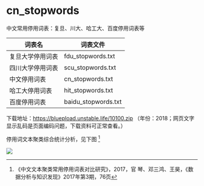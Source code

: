 # cn_stopwords

中文常用停用词表：复旦、川大、哈工大、百度停用词表等


| 词表名 | 词表文件 |
| - | - |
| 复旦大学停用词表 | fdu\_stopwords.txt   |
| 四川大学停用词表 | scu\_stopwords.txt   |
| 中文停用词表                   | cn\_stopwords.txt    |
| 哈工大停用词表                 | hit\_stopwords.txt   |
| 百度停用词表                   | baidu\_stopwords.txt |

下载地址：https://bluepload.unstable.life/10100.zip （年份：2018；网页文字显示乱码是页面编码问题，下载资料可正常查看。）

停用词文本聚类综合统计分析，见下图 [^文本聚类]

![ ](https://github.com/goto456/stopwords/assets/35732922/b0699b3f-1c62-4d66-87b2-41cfc3057bf0)


[^文本聚类]:
       《中文文本聚类常用停用词表对比研究》，2017，官 琴、邓三鸿、王昊，《数据分析与知识发现》2017年第3期，76页
